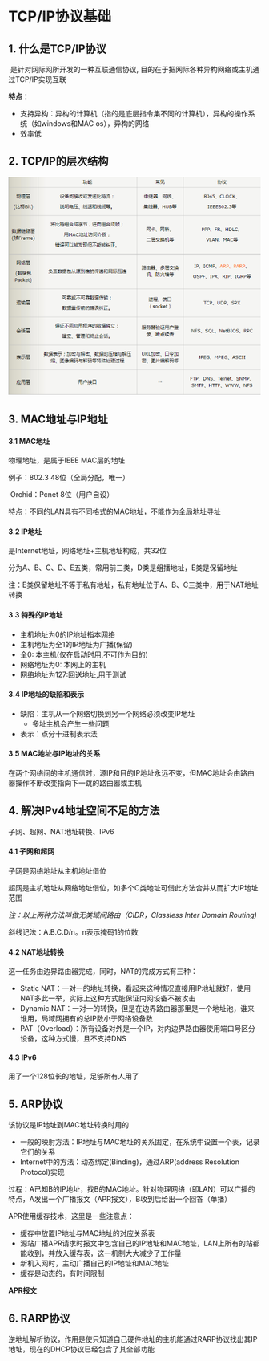 # TCP/IP协议基础


## 1. 什么是TCP/IP协议

​	是针对网际网所开发的一种互联通信协议, 目的在于把网际各种异构网络或主机通过TCP/IP实现互联

**特点**：

- 支持异构：异构的计算机（指的是底层指令集不同的计算机），异构的操作系统（如windows和MAC os），异构的网络
- 效率低

## 2. TCP/IP的层次结构

![TCP_IP协议基础](/images/Goweb-TCP_IP协议/3EEC0s.png)



## 3. MAC地址与IP地址

#### 3.1 MAC地址

物理地址，是属于IEEE MAC层的地址

例子：802.3   48位（全局分配，唯一）

​	    Orchid：Pcnet  8位（用户自设）

特点：不同的LAN具有不同格式的MAC地址，不能作为全局地址寻址

#### 3.2 IP地址

是Internet地址，网络地址+主机地址构成，共32位

分为A、B、C、D、E五类，常用前三类，D类是组播地址，E类是保留地址

注：E类保留地址不等于私有地址，私有地址位于A、B、C三类中，用于NAT地址转换

#### 3.3 特殊的IP地址

- 主机地址为0的IP地址指本网络
- 主机地址为全1的IP地址为广播(保留)
- 全0: 本主机(仅在启动时用,不可作为目的)
- 网络地址为0: 本网上的主机
- 网络地址为127:回送地址,用于测试

#### 3.4 IP地址的缺陷和表示

- 缺陷：主机从一个网络切换到另一个网络必须改变IP地址
  - 多址主机会产生一些问题
- 表示：点分十进制表示法

#### 3.5 MAC地址与IP地址的关系

在两个网络间的主机通信时，源IP和目的IP地址永远不变，但MAC地址会由路由器操作不断改变指向下一跳的路由器或主机

## 4. 解决IPv4地址空间不足的方法

子网、超网、NAT地址转换、IPv6

#### 4.1 子网和超网

子网是网络地址从主机地址借位

超网是主机地址从网络地址借位，如多个C类地址可借此方法合并从而扩大IP地址范围

*注：以上两种方法叫做无类域间路由（CIDR，Classless Inter Domain Routing)*

斜线记法：A.B.C.D/n。n表示掩码1的位数

#### 4.2 NAT地址转换

这一任务由边界路由器完成，同时，NAT的完成方式有三种：

- Static NAT：一对一的地址转换，看起来这种情况直接用IP地址就好，使用NAT多此一举，实际上这种方式能保证内网设备不被攻击
- Dynamic NAT：一对一的转换，但是在边界路由器那里是一个地址池，谁来谁用，局域网拥有的总IP数小于网络设备数
- PAT（Overload）：所有设备对外是一个IP，对内边界路由器使用端口号区分设备，这种方式慢，且不支持DNS

#### 4.3 IPv6

用了一个128位长的地址，足够所有人用了

## 5. ARP协议

该协议是IP地址到MAC地址转换时用的

- 一般的映射方法：IP地址与MAC地址的关系固定，在系统中设置一个表，记录它们的关系
- Internet中的方法：动态绑定(Binding)，通过ARP(address Resolution Protocol)实现

过程：A已知B的IP地址，找B的MAC地址。针对物理网络（即LAN）可以广播的特点，A发出一个广播报文（APR报文），B收到后给出一个回答（单播）

APR使用缓存技术，这里是一些注意点：

- 缓存中放置IP地址与MAC地址的对应关系表
- 源站广播APR请求时报文中包含自己的IP地址和MAC地址，LAN上所有的站都能收到，并放入缓存表，这一机制大大减少了工作量
- 新机入网时，主动广播自己的IP地址和MAC地址
- 缓存是动态的，有时间限制

**APR报文**

## 6. RARP协议

逆地址解析协议，作用是使只知道自己硬件地址的主机能通过RARP协议找出其IP地址，现在的DHCP协议已经包含了其全部功能
